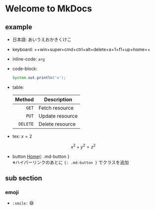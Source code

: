 # Welcome to MkDocs

## example
* 日本語: あいうえおかきくけこ
* keyboard: ++win+super+cmd+ctrl+alt+delete+a+1+f1+up+home++
* inline-code: `arg`
* code-block:
    ```java
    System.out.println('x');
    ```
* table:

    | Method      | Description     |
    | ----------: | --------------- |
    | `GET`       | Fetch resource  |
    | `PUT`       | Update resource |
    | `DELETE`    | Delete resource |

* tex: $x=2$

$$
x^2 + y^2 = z^2
$$

* button [Home](#){: .md-button }  
  ※ハイパーリンクのあとに `{: .md-button }` でクラスを追加

## sub section

### emoji
* `:smile:` :smile: 